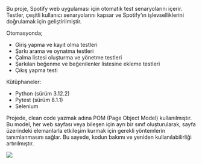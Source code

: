 Bu proje, Spotify web uygulaması için otomatik test senaryolarını içerir. Testler, çeşitli kullanıcı senaryolarını kapsar ve Spotify'ın işlevselliklerini doğrulamak için geliştirilmiştir.

Otomasyonda;
- Giriş yapma ve kayıt olma testleri
- Şarkı arama ve oynatma testleri
- Çalma listesi oluşturma ve yönetme testleri
- Şarkıları beğenme ve beğenilenler listesine ekleme testleri
- Çıkış yapma testi

Kütüphaneler:
- Python (sürüm 3.12.2)
- Pytest (sürüm 8.1.1)
- Selenium

Projede, clean code yazmak adına POM (Page Object Model) kullanılmıştır. Bu model, her web sayfası veya bileşen için ayrı bir sınıf oluşturularak, sayfa üzerindeki elemanlarla etkileşim kurmak 
için gerekli yöntemlerin tanımlanmasını sağlar. Bu sayede, kodun bakımı ve yeniden kullanılabilirliği artırılmıştır.

  <img src="https://profile-counter.glitch.me/gonca-zeliha/count.svg?"  />
